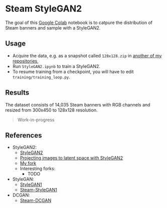 # Steam StyleGAN2

The goal of this [Google Colab](https://colab.research.google.com/) notebook is to catpure the distribution of Steam banners and sample with a StyleGAN2.

## Usage

-   Acquire the data, e.g. as a snapshot called `128x128.zip` in [another of my repositories](https://github.com/woctezuma/download-steam-banners-data),
-   Run `StyleGAN2.ipynb` to train a StyleGAN2.
-   To resume training from a checkpoint, you will have to edit `training/training_loop.py`.

## Results

The dataset consists of 14,035 Steam banners with RGB channels and resized from 300x450 to 128x128 resolution.

> Work-in-progress

## References

-   StyleGAN2:
    -   [StyleGAN2](https://github.com/NVlabs/stylegan2)
    -   [Projecting images to latent space with StyleGAN2](https://github.com/woctezuma/stylegan2-projecting-images)
    -   [My fork](https://github.com/woctezuma/stylegan2)
    -   Interesting forks:
        - TODO
-   StyleGAN:
    -   [StyleGAN1](https://github.com/NVlabs/stylegan)
    -   [Steam-StyleGAN1](https://github.com/woctezuma/steam-stylegan)
-   DCGAN:    
    -   [Steam-DCGAN](https://github.com/woctezuma/google-colab)
